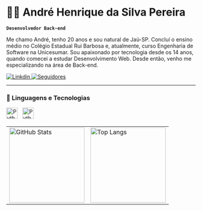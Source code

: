 # 👩‍💻 André Henrique da Silva Pereira

**`Desenvolvedor Back-end`**

Me chamo André, tenho 20 anos e sou natural de Jaú-SP. Concluí o ensino médio no Colégio Estadual Rui Barbosa e, atualmente, curso Engenharia de Software na Unicesumar. Sou apaixonado por tecnologia desde os 14 anos, quando comecei a estudar Desenvolvimento Web. Desde então, venho me especializando na área de Back-end.

<p align="left">
    <a href="https://www.linkedin.com/in/andreengsoft832764/">
        <img 
            alt="Linkdin" 
            title="Me siga no Linkdin!" 
            src="https://custom-icon-badges.demolab.com/badge/LinkedIn-0077B5?style=for-the-badge&logo=linkedin&logoColor=white"
        />
    </a>
    <a href="https://github.com/AndreHdSP221?tab=followers">
        <img 
            alt="Seguidores" 
            title="Me siga no GitHub" 
            src="https://custom-icon-badges.demolab.com/badge/Github-0077B5?style=for-the-badge&logo=github&logoColor=white"
        />
    </a>
</p>

---

### 🤖 Linguagens e Tecnologias

<img 
    align="left" 
    alt="Python"
    title="Python" 
    width="30px" 
    style="padding-right: 10px;" 
    src="https://cdn.jsdelivr.net/gh/devicons/devicon@latest/icons/python/python-original.svg"
/>

<img 
    align="left" 
    alt="Python"
    title="Python" 
    width="30px" 
    style="padding-right: 10px;" 
    src="https://cdn.jsdelivr.net/gh/devicons/devicon@latest/icons/django/django-plain-wordmark.svg"
/>

<br/>
<br/>

<table>
  <tr>
    <td>
      <img 
        alt="GitHub Stats" 
        height="200" 
        src="https://github-readme-stats.vercel.app/api?username=AndreHdSP221&show_icons=true&theme=tokyonight&include_all_commits=true&locale=pt-br" 
      />
    </td>
    <td>
      <img 
        alt="Top Langs" 
        height="200"
        src="https://github-readme-stats.vercel.app/api/top-langs/?username=AndreHdSP221&theme=tokyonight&layout=compact&custom_title=Tecnologias&langs_count=9" 
      />
    </td>
  </tr>
</table>



